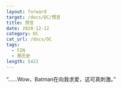 ```yaml
---
layout: forward
target: /docs/DC/预言
title: 预言
date: 2020-12-12
category: DC
cat_url: /docs/DC
tags: 
  - FIN
  - 黑历史
length: 5422
---
```


“……Wow，Batman在向我求爱，这可真刺激。”
